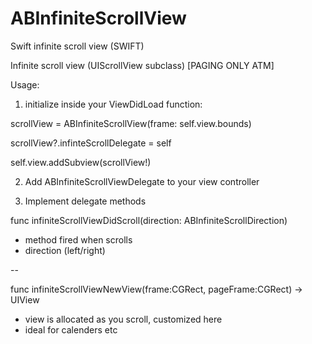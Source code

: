 # ABInfiniteScrollView
Swift infinite scroll view (SWIFT)


Infinite scroll view (UIScrollView subclass) [PAGING ONLY ATM]

Usage:

1. initialize inside your ViewDidLoad function:

scrollView = ABInfiniteScrollView(frame: self.view.bounds)

scrollView?.infinteScrollDelegate = self

self.view.addSubview(scrollView!)

2. Add ABInfiniteScrollViewDelegate to your view controller

3. Implement delegate methods

func infiniteScrollViewDidScroll(direction: ABInfiniteScrollDirection)

* method fired when scrolls
* direction (left/right)

--

func infiniteScrollViewNewView(frame:CGRect, pageFrame:CGRect) -> UIView

* view is allocated as you scroll, customized here
* ideal for calenders etc
